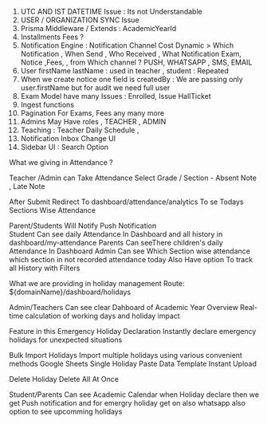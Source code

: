 1. UTC AND IST DATETIME Issue : Its not Understandable
2. USER / ORGANIZATION SYNC Issue
3. Prisma Middleware / Extends : AcademicYearId
4. Installments Fees ?
5. Notification Engine : Notification Channel Cost Dynamic > Which Notification , When Send , Who Received , What Notification Exam, Notice ,Fees, , from Which channel ? PUSH, WHATSAPP , SMS, EMAIL
6. User firstName lastName : used in teacher , student : Repeated
7. When we create notice one field is createdBy : We are passing only user.firstName but for audit we need full user
8. Exam Model have many Issues : Enrolled, Issue HallTicket
9. Ingest functions
10. Pagination For Exams, Fees any many more
11. Admins May Have roles , TEACHER , ADMIN
12. Teaching : Teacher Daily Schedule ,
13. Notification Inbox Change UI
14. Sidebar UI : Search Option

What we giving in Attendance ?

Teacher /Admin can Take Attendance
Select Grade / Section - Absent Note , Late Note

After Submit Redirect To dashboard/attendance/analytics To se Todays Sections Wise Attendance

Parent/Students Will Notify Push Notification  
Student Can see daily Attendance In Dashboard and all history in dashboard/my-attendance
Parents Can seeThere children's daily Attendance In Dashboard
Admin Can see Which Section wise attendance which section in not recorded attendance today
Also Have option To track all History with Filters

What we are providing in holiday management
Route: ${domainName}/dashboard/holidays

Admin/Teachers Can see
clear Dahboard of Academic Year Overview
Real-time calculation of working days and holiday impact

Feature in this Emergency Holiday Declaration
Instantly declare emergency holidays for unexpected situations

Bulk Import Holidays
Import multiple holidays using various convenient methods
Google Sheets
Single Holiday
Paste Data
Template
Instant Upload

Delete Holiday
Delete All At Once

Student/Parents Can see Academic Calendar
when Holiday declare then we get Push notification and for emergry holiday get on also whatsapp
also option to see upcomming holidays
